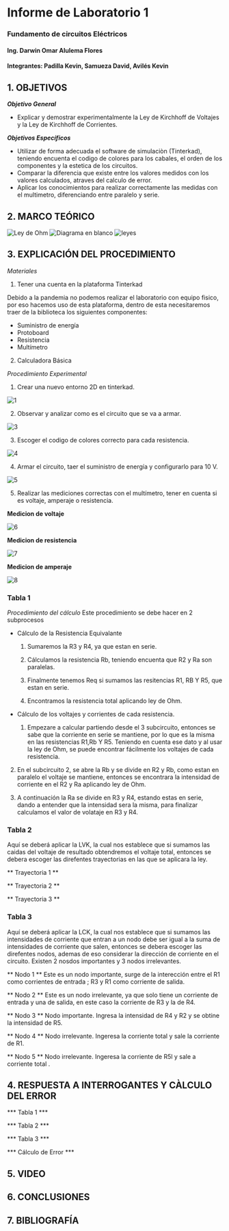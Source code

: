 # Informe de Laboratorio 1
### Fundamento de circuitos Eléctricos 
#### Ing. Darwin Omar Alulema Flores
#### Integrantes: Padilla Kevin, Samueza David, Avilés Kevin
 
 ## 1. OBJETIVOS
***Objetivo General***

- Explicar y demostrar experimentalmente la Ley de Kirchhoff de Voltajes y la Ley de
Kirchhoff de Corrientes.

 ***Objetivos Específicos***
- Utilizar de forma adecuada el software de simulaciòn (Tinterkad), teniendo encuenta el codigo de colores para los cabales, el orden de los componentes y la estetica de los circuitos.
- Comparar la diferencia que existe entre los valores medidos con los valores calculados, atraves del calculo de error.
- Aplicar los conocimientos para realizar correctamente las  medidas con el multimetro, diferenciando entre paralelo y serie.

## 2. MARCO TEÓRICO
![Ley de Ohm](https://user-images.githubusercontent.com/93794279/141377003-72a0d14b-321a-4e29-ae8c-9a9fa71518fe.png)
![Diagrama en blanco](https://user-images.githubusercontent.com/93794279/141377036-d6c7cd48-c0b8-41dd-a021-cf236a355833.png)
![leyes](https://user-images.githubusercontent.com/93794279/141381476-3df8411d-99f1-402a-9b93-6cc6aaa9d255.png)

## 3. EXPLICACIÓN DEL PROCEDIMIENTO
*Materiales*
1. Tener una cuenta en la plataforma Tinterkad

Debido a la pandemia no podemos realizar el laboratorio con equipo fisico, por eso hacemos uso de esta plataforma, dentro de esta necesitaremos traer de la biblioteca los siguientes componentes:
- Suministro de energía
- Protoboard
- Resistencia
- Multímetro
2. Calculadora Básica

*Procedimiento Experimental*

1. Crear una nuevo entorno 2D en tinterkad.

![1](https://user-images.githubusercontent.com/93794279/141382346-0c75dec9-d713-419f-a017-0bab941f88e0.PNG)

2. Observar y analizar como es el circuito que se va a armar.

![3](https://user-images.githubusercontent.com/93794279/141382688-402a85d8-c65b-4461-b8bf-49e969e9bdd4.PNG)

3. Escoger el codigo de colores correcto para cada resistencia.

![4](https://user-images.githubusercontent.com/93794279/141382819-57b13589-ea8c-41a7-a30b-7b025c5816f7.PNG)

4. Armar el circuito, taer el suministro de energía y configurarlo para 10 V.

![5](https://user-images.githubusercontent.com/93794279/141382948-9da3ced8-95a9-4eb6-89e8-461c11389d4b.PNG)

5. Realizar las mediciones correctas con el multímetro, tener en cuenta si es voltaje, amperaje o resistencia.

**Medicion de voltaje**


![6](https://user-images.githubusercontent.com/93794279/141383194-19738490-949c-4d05-ac8b-c89000223a7a.PNG)


**Medicion de resistencia**


![7](https://user-images.githubusercontent.com/93794279/141383412-6d6bfdee-9c29-43c5-bccc-facaec58f71c.PNG)


**Medicion de amperaje**


![8](https://user-images.githubusercontent.com/93794279/141383579-88a62a26-f2a4-4572-85cd-cc5a0e00ca6a.PNG)


### Tabla 1

*Procedimiento del cálculo*
Este procedimiento se debe hacer en 2 subprocesos

- Cálculo de la Resistencia Equivalante

   1. Sumaremos la R3 y R4, ya que estan en serie.
   
   2. Cálculamos la resistencia Rb, teniendo encuenta que R2 y Ra son paralelas.
   
   3. Finalmente tenemos Req si sumamos las resitencias R1, RB Y R5, que estan en serie.
   
   4. Encontramos la resistencia total aplicando ley de Ohm.
  
  
- Cálculo de los voltajes y corrientes de cada resistencia.
  
  1. Empezare a calcular partiendo desde el 3 subcircuito, entonces se sabe que la corriente en serie se mantiene, por lo que es la misma en las resistencias R1,Rb Y R5. Teniendo en cuenta ese dato y al usar la ley de Ohm, se puede encontrar fácilmente los voltajes de cada resistencia.

2. En el subcircuito 2, se abre la Rb y se divide en R2 y Rb, como estan en paralelo el voltaje se mantiene, entonces se encontrara la intensidad de corriente en el R2 y Ra aplicando ley de Ohm.


3. A continuación la Ra se divide en R3 y R4, estando estas en serie, dando a entender que la intensidad sera la misma, para finalizar calculamos el valor de volataje en R3 y R4.


### Tabla 2
 Aquí se deberá aplicar la LVK, la cual nos establece que si sumamos las caidas del voltaje de resultado obtendremos el voltaje total, entonces se debera escoger las direfentes trayectorias en las que se aplicara la ley.
 
 
 ** Trayectoria 1 **

 
 
 ** Trayectoria 2 **
 
 
 
 ** Trayectoria 3 **
 
 
 
 
 ### Tabla 3
 
 Aquí se deberá aplicar la LCK, la cual nos establece que si sumamos las intensidades de corriente que entran a un nodo debe ser igual a la suma de intensidades de corriente que salen, entonces se debera escoger las direfentes nodos, ademas de eso considerar la dirección de corriente en el circuito. Existen 2 nosdos importantes y 3 nodos irrelevantes.
 
** Nodo 1 **
Este es un nodo importante, surge de la interección entre el R1  como corrientes de entrada  ;  R3 y R1 como corriente de salida.

** Nodo 2 **
Este es un nodo irrelevante, ya que solo tiene un corriente de entrada y una de salida, en este caso la corriente de R3 y la de R4.

** Nodo 3 **
Nodo importante. Ingresa la intensidad de R4 y R2 y  se obtine la intensidad de R5.

** Nodo 4 **
Nodo irrelevante. Ingeresa la corriente total y sale la corriente de R1.

** Nodo 5 **
Nodo irrelevante. Ingeresa la corriente de R5l y sale a corriente total .

## 4. RESPUESTA A INTERROGANTES Y CÀLCULO DEL ERROR
*** Tabla 1 ***

*** Tabla 2 ***

*** Tabla 3 ***


*** Cálculo de Error ***

## 5. VIDEO
## 6. CONCLUSIONES
## 7. BIBLIOGRAFÍA




